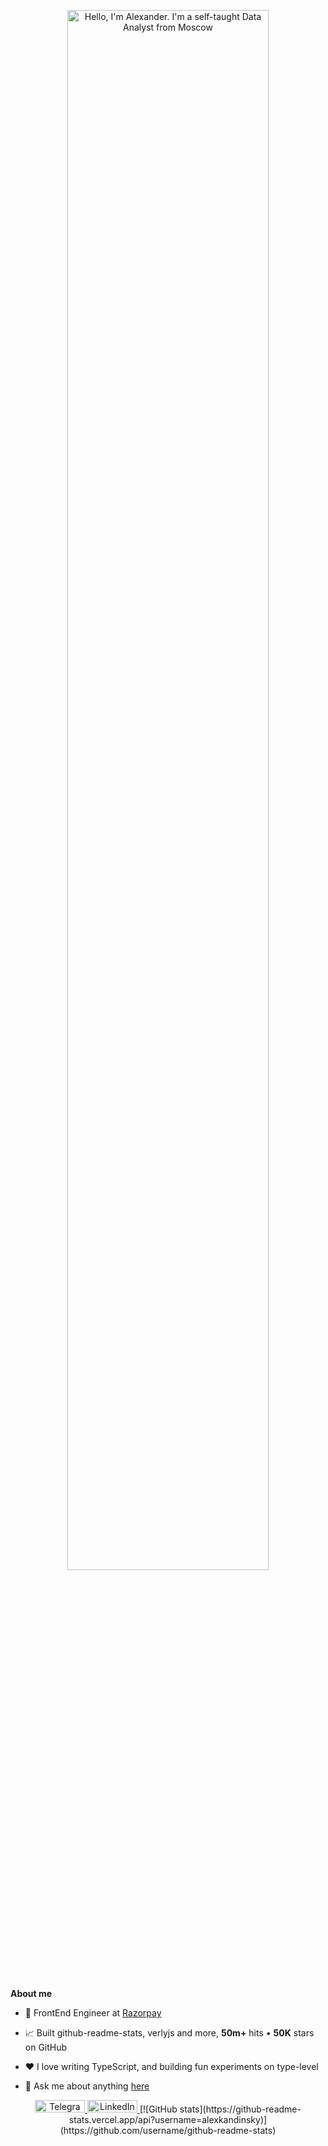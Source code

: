<p align="center"><a href="https://anuraghazra.github.io"><img width="80%" alt="Hello, I'm Alexander. I'm a self-taught Data Analyst from Moscow" src="./assets/gh-readme-header.png" /></a></p>

<br />


**About me**

- 💼 FrontEnd Engineer at [Razorpay](http://razorpay.com/)

- 📈 Built github-readme-stats, verlyjs and more, **50m+** hits • **50K** stars on GitHub

- ❤️ I love writing TypeScript, and building fun experiments on type-level

- 💬 Ask me about anything [here](https://github.com/anuraghazra/anuraghazra/issues)

<div id='socials', align='center'>
  <a href='https://t.me/washedbyblood'>
    <img src='https://cdn.icon-icons.com/icons2/2530/PNG/512/telegram_button_icon_151837.png' alt='Telegram' width=80 height=20/>
  </a>
  <a href='https://www.linkedin.com/in/alexander-korotaev/'>
    <img src='https://cdn.icon-icons.com/icons2/2530/PNG/512/linkedin_button_icon_151847.png' alt='LinkedIn' width=80 height=20/>
  </a>
  [![GitHub stats](https://github-readme-stats.vercel.app/api?username=alexkandinsky)](https://github.com/username/github-readme-stats)
</div>
